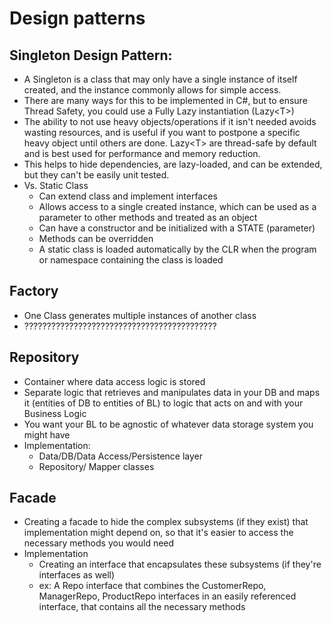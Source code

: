 # Design patterns

## Singleton Design Pattern:
* A Singleton is a class that may only have a single instance of itself created, and the instance commonly allows for simple access.
* There are many ways for this to be implemented in C#, but to ensure Thread Safety, you could use a Fully Lazy instantiation (Lazy&lt;T&gt;)
* The ability to not use heavy objects/operations if it isn't needed avoids wasting resources, and is useful if you want to postpone a specific heavy object until others are done. Lazy&lt;T&gt; are thread-safe by default and is best used for performance and memory reduction.
* This helps to hide dependencies, are lazy-loaded, and can be extended, but they can't be easily unit tested.
* Vs. Static Class
    * Can extend class and implement interfaces
    * Allows access to a single created instance, which can be used as a parameter to other methods and treated as an object
    * Can have a constructor and be initialized with a STATE (parameter)
    * Methods can be overridden
    * A static class is loaded automatically by the CLR when the program or namespace containing the class is loaded

## Factory
* One Class generates multiple instances of another class
* ???????????????????????????????????????????
## Repository 
- Container where data access logic is stored
- Separate logic that retrieves and manipulates data in your DB and maps it (entities of DB to entities of BL) to logic that acts on and with your Business Logic
- You want your BL to be agnostic of whatever data storage system you might have
- Implementation:
    - Data/DB/Data Access/Persistence layer
    - Repository/ Mapper classes

## Facade
- Creating a facade to hide the complex subsystems (if they exist) that implementation might depend on, so that it's easier to access the necessary methods you would need
- Implementation
    - Creating an interface that encapsulates these subsystems (if they're interfaces as well)
    - ex: A Repo interface that combines the CustomerRepo, ManagerRepo, ProductRepo interfaces in an easily referenced interface, that contains all the necessary methods